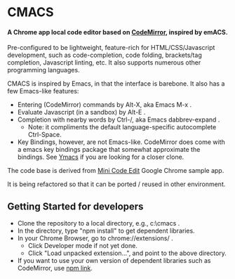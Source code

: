 # CMACS

####   A Chrome app local code editor based on [CodeMirror](http://codemirror.net/), inspired by emACS.

Pre-configured to be lightweight, feature-rich for HTML/CSS/Javascript development, such as code-completion, code folding, brackets/tag completion, Javascript linting, etc. It also supports numerous other programming languages.

CMACS is inspired by Emacs, in that the interface is barebone. It also has a few Emacs-like features:

* Entering (CodeMirror) commands by Alt-X, aka Emacs M-x .
* Evaluate Javascript (in a sandbox) by Alt-E .
* Completion with nearby words by Ctrl-/, aka Emacs dabbrev-expand .
  * Note: it compliments the default language-specific autocomplete Ctrl-Space.
* Key Bindings, however, are not Emacs-like. CodeMirror does come with a emacs key bindings package that somewhat approximate the bindings. See [Ymacs](http://www.ymacs.org/) if you are looking for a closer clone.

The code base is derived from [Mini Code Edit](https://github.com/GoogleChrome/chrome-app-samples/tree/master/samples/mini-code-edit) Google Chrome sample app.

It is being refactored so that it can be ported / reused in other environment.

## Getting Started for developers

* Clone the repository to a local directory, e.g., c:\cmacs .
* In the directory, type "npm install" to get dependent libraries.
* In your Chrome Browser, go to chrome://extensions/ .
  * Click Developer mode if not yet done.
  * Click "Load unpacked extension...", and point to the above directory.
* If you want to use your own version of dependent libraries such as CodeMirror, use [npm link](https://docs.npmjs.com/cli/link).
